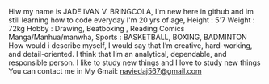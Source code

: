 Hlw my name is JADE IVAN V. BRINGCOLA, I'm new here in github and im still learning how to code everyday 
I'm 20 yrs of age, 
Height : 5'7
Weight : 72kg
Hobby : Drawing, Beatboxing , Reading Comics Manga/Manhua/manwha,
Sports : BASKETBALL, BOXING, BADMINTON
How would i describe myself, I would say that I’m creative, hard-working, and detail-oriented. I think that I’m an analytical, dependable, and responsible person.
I like to study new things and I love to study new things
You can contact me in My Gmail: naviedaj567@gmail.com
